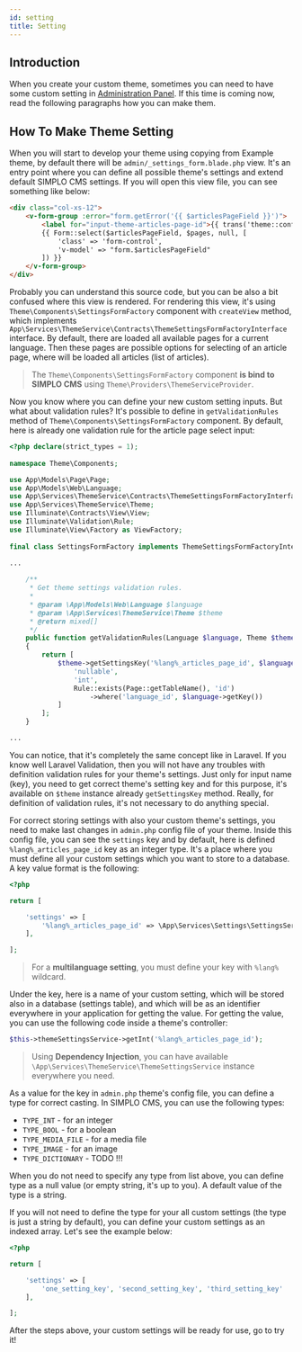 ```yaml
---
id: setting
title: Setting
---
```


## Introduction

When you create your custom theme, sometimes you can need to have some custom setting in [Administration Panel](../getting-started/setting.md).
If this time is coming now, read the following paragraphs how you can make them.

## How To Make Theme Setting

When you will start to develop your theme using copying from Example theme, by default there will be `admin/_settings_form.blade.php` view.
It's an entry point where you can define all possible theme's settings and extend default SIMPLO CMS settings. If you will open this view file,
you can see something like below:

```html 
<div class="col-xs-12">
    <v-form-group :error="form.getError('{{ $articlesPageField }}')">
        <label for="input-theme-articles-page-id">{{ trans('theme::config.form_labels.articles_page_id') }}</label>
        {{ Form::select($articlesPageField, $pages, null, [
            'class' => 'form-control',
            'v-model' => "form.$articlesPageField"
        ]) }}
    </v-form-group>
</div>
```

Probably you can understand this source code, but you can be also a bit confused where this view is rendered. For rendering this view, it's
using `Theme\Components\SettingsFormFactory` component with `createView` method, which implements `App\Services\ThemeService\Contracts\ThemeSettingsFormFactoryInterface` interface. 
By default, there are loaded all available pages for a current language. Then these pages are possible options for selecting of an article page, where will be loaded all articles (list of articles).

> The `Theme\Components\SettingsFormFactory` component **is bind to SIMPLO CMS** using `Theme\Providers\ThemeServiceProvider`.

Now you know where you can define your new custom setting inputs. But what about validation rules? It's possible to define in
`getValidationRules` method of `Theme\Components\SettingsFormFactory` component. By default, here is already one validation rule
for the article page select input:

```php
<?php declare(strict_types = 1);
     
namespace Theme\Components;

use App\Models\Page\Page;
use App\Models\Web\Language;
use App\Services\ThemeService\Contracts\ThemeSettingsFormFactoryInterface;
use App\Services\ThemeService\Theme;
use Illuminate\Contracts\View\View;
use Illuminate\Validation\Rule;
use Illuminate\View\Factory as ViewFactory;
 
final class SettingsFormFactory implements ThemeSettingsFormFactoryInterface {
 
...

    /**
     * Get theme settings validation rules.
     *
     * @param \App\Models\Web\Language $language
     * @param \App\Services\ThemeService\Theme $theme
     * @return mixed[]
     */
    public function getValidationRules(Language $language, Theme $theme): array
    {
        return [
            $theme->getSettingsKey('%lang%_articles_page_id', $language->language_code) => [
                'nullable',
                'int',
                Rule::exists(Page::getTableName(), 'id')
                    ->where('language_id', $language->getKey())
            ]
        ];
    }

...
```

You can notice, that it's completely the same concept like in Laravel. If you know well Laravel Validation, then you will not have
any troubles with definition validation rules for your theme's settings. Just only for input name (key), you need to get correct
theme's setting key and for this purpose, it's available on `$theme` instance already `getSettingsKey` method. Really, for definition of
validation rules, it's not necessary to do anything special.

For correct storing settings with also your custom theme's settings, you need to make last changes in `admin.php` config file of your theme.
Inside this config file, you can see the `settings` key and by default, here is defined `%lang%_articles_page_id` key as an integer type.
It's a place where you must define all your custom settings which you want to store to a database. A key value format is the following:

```php
<?php

return [

    'settings' => [
        '%lang%_articles_page_id' => \App\Services\Settings\SettingsService::TYPE_INT
    ],

];
```

> For a **multilanguage setting**, you must define your key with `%lang%` wildcard.

Under the key, here is a name of your custom setting, which will be stored also in a database (settings table), and which will be as an identifier everywhere
in your application for getting the value. For getting the value, you can use the following code inside a theme's controller:

```php
$this->themeSettingsService->getInt('%lang%_articles_page_id');
```

> Using **Dependency Injection**, you can have available `\App\Services\ThemeService\ThemeSettingsService` instance everywhere you need.

As a value for the key in `admin.php` theme's config file, you can define a type for correct casting. In SIMPLO CMS, you can use the following
types:

- `TYPE_INT` - for an integer
- `TYPE_BOOL` - for a boolean
- `TYPE_MEDIA_FILE` - for a media file
- `TYPE_IMAGE` - for an image
- `TYPE_DICTIONARY` - TODO !!!

When you do not need to specify any type from list above, you can define type as a null value (or empty string, it's up to you). A default value of the type is
a string.

If you will not need to define the type for your all custom settings (the type is just a string by default), you can define your custom settings as an indexed array. Let's see
the example below:

```php
<?php

return [

    'settings' => [
        'one_setting_key', 'second_setting_key', 'third_setting_key'
    ],

];
```

After the steps above, your custom settings will be ready for use, go to try it!